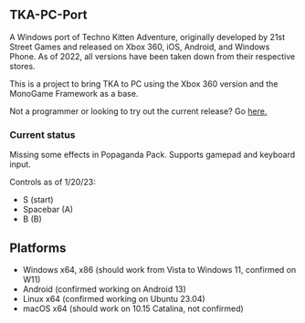## TKA-PC-Port
A Windows port of Techno Kitten Adventure, originally developed by 21st Street Games and released on Xbox 360, iOS, Android, and Windows Phone. As of 2022, all versions have been taken down from their respective stores.

This is a project to bring TKA to PC using the Xbox 360 version and the MonoGame Framework as a base.

Not a programmer or looking to try out the current release? Go [here.](https://github.com/shadowartist201/TKA-PC-Port/releases)

### Current status 
Missing some effects in Popaganda Pack. Supports gamepad and keyboard input.

Controls as of 1/20/23:
- S (start)
- Spacebar (A)
- B (B)

## Platforms
- Windows x64, x86 (should work from Vista to Windows 11, confirmed on W11)
- Android (confirmed working on Android 13)
- Linux x64 (confirmed working on Ubuntu 23.04)
- macOS x64 (should work on 10.15 Catalina, not confirmed)
